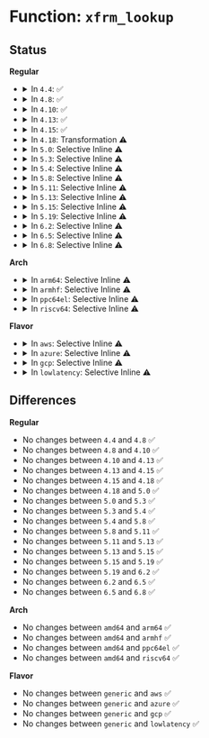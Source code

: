 # Function: <code>xfrm_lookup</code>

## Status
<b>Regular</b>
<ul>
<li>
<details>
<summary>In <code>4.4</code>: ✅</summary>

```c
struct dst_entry *xfrm_lookup(struct net *net, struct dst_entry *dst_orig, const struct flowi *fl, const struct sock *sk, int flags);
```

**Collision:** Unique Global

**Inline:** No

**Transformation:** False

**Instances:**

```
In net/xfrm/xfrm_policy.c (ffffffff817b5a30)
Location: net/xfrm/xfrm_policy.c:2205
Inline: False
Direct callers:
  - net/ipv4/icmp.c:icmp_route_lookup
  - net/ipv4/icmp.c:icmp_route_lookup
  - net/ipv4/netfilter.c:ip_route_me_harder
  - net/xfrm/xfrm_policy.c:xfrm_policy_queue_process
  - net/xfrm/xfrm_policy.c:xfrm_policy_queue_process
  - net/xfrm/xfrm_policy.c:__xfrm_route_forward
  - net/ipv6/route.c:icmp6_dst_alloc
  - net/ipv6/ndisc.c:ndisc_send_redirect
  - net/ipv6/icmp.c:icmpv6_route_lookup
  - net/ipv6/icmp.c:icmpv6_route_lookup
  - net/ipv6/icmp.c:icmpv6_echo_reply
  - net/ipv6/netfilter.c:ip6_route_me_harder
```
**Symbols:**

```
ffffffff817b5a30-ffffffff817b5e1d: xfrm_lookup (STB_GLOBAL)
```
</details>
</li>
<li>
<details>
<summary>In <code>4.8</code>: ✅</summary>

```c
struct dst_entry *xfrm_lookup(struct net *net, struct dst_entry *dst_orig, const struct flowi *fl, const struct sock *sk, int flags);
```

**Collision:** Unique Global

**Inline:** No

**Transformation:** False

**Instances:**

```
In net/xfrm/xfrm_policy.c (ffffffff81822a50)
Location: net/xfrm/xfrm_policy.c:2209
Inline: False
Direct callers:
  - net/ipv4/icmp.c:icmp_route_lookup
  - net/ipv4/icmp.c:icmp_route_lookup
  - net/ipv4/netfilter.c:ip_route_me_harder
  - net/xfrm/xfrm_policy.c:__xfrm_route_forward
  - net/xfrm/xfrm_policy.c:xfrm_policy_queue_process
  - net/xfrm/xfrm_policy.c:xfrm_policy_queue_process
  - net/ipv6/route.c:icmp6_dst_alloc
  - net/ipv6/ndisc.c:ndisc_send_redirect
  - net/ipv6/icmp.c:icmpv6_echo_reply
  - net/ipv6/icmp.c:icmpv6_route_lookup
  - net/ipv6/icmp.c:icmpv6_route_lookup
  - net/ipv6/netfilter.c:ip6_route_me_harder
```
**Symbols:**

```
ffffffff81822a50-ffffffff81822e34: xfrm_lookup (STB_GLOBAL)
```
</details>
</li>
<li>
<details>
<summary>In <code>4.10</code>: ✅</summary>

```c
struct dst_entry *xfrm_lookup(struct net *net, struct dst_entry *dst_orig, const struct flowi *fl, const struct sock *sk, int flags);
```

**Collision:** Unique Global

**Inline:** No

**Transformation:** False

**Instances:**

```
In net/xfrm/xfrm_policy.c (ffffffff81854390)
Location: net/xfrm/xfrm_policy.c:2237
Inline: False
Direct callers:
  - net/ipv4/icmp.c:icmp_route_lookup
  - net/ipv4/icmp.c:icmp_route_lookup
  - net/ipv4/netfilter.c:ip_route_me_harder
  - net/xfrm/xfrm_policy.c:__xfrm_route_forward
  - net/xfrm/xfrm_policy.c:xfrm_policy_queue_process
  - net/xfrm/xfrm_policy.c:xfrm_policy_queue_process
  - net/ipv6/route.c:icmp6_dst_alloc
  - net/ipv6/ndisc.c:ndisc_send_redirect
  - net/ipv6/icmp.c:icmpv6_echo_reply
  - net/ipv6/icmp.c:icmpv6_route_lookup
  - net/ipv6/icmp.c:icmpv6_route_lookup
  - net/ipv6/netfilter.c:ip6_route_me_harder
```
**Symbols:**

```
ffffffff81854390-ffffffff81854774: xfrm_lookup (STB_GLOBAL)
```
</details>
</li>
<li>
<details>
<summary>In <code>4.13</code>: ✅</summary>

```c
struct dst_entry *xfrm_lookup(struct net *net, struct dst_entry *dst_orig, const struct flowi *fl, const struct sock *sk, int flags);
```

**Collision:** Unique Global

**Inline:** No

**Transformation:** False

**Instances:**

```
In net/xfrm/xfrm_policy.c (ffffffff81877e00)
Location: net/xfrm/xfrm_policy.c:2185
Inline: False
Direct callers:
  - net/ipv4/netfilter.c:ip_route_me_harder
  - net/xfrm/xfrm_policy.c:__xfrm_route_forward
  - net/xfrm/xfrm_policy.c:xfrm_policy_queue_process
  - net/xfrm/xfrm_policy.c:xfrm_policy_queue_process
  - net/ipv6/route.c:icmp6_dst_alloc
  - net/ipv6/ndisc.c:ndisc_send_redirect
  - net/ipv6/icmp.c:icmpv6_echo_reply
  - net/ipv6/icmp.c:icmpv6_route_lookup
  - net/ipv6/icmp.c:icmpv6_route_lookup
  - net/ipv6/netfilter.c:ip6_route_me_harder
```
**Symbols:**

```
ffffffff81877e00-ffffffff81878211: xfrm_lookup (STB_GLOBAL)
```
</details>
</li>
<li>
<details>
<summary>In <code>4.15</code>: ✅</summary>

```c
struct dst_entry *xfrm_lookup(struct net *net, struct dst_entry *dst_orig, const struct flowi *fl, const struct sock *sk, int flags);
```

**Collision:** Unique Global

**Inline:** No

**Transformation:** False

**Instances:**

```
In net/xfrm/xfrm_policy.c (ffffffff818f8220)
Location: net/xfrm/xfrm_policy.c:2127
Inline: False
Direct callers:
  - net/ipv4/netfilter.c:ip_route_me_harder
  - net/xfrm/xfrm_policy.c:__xfrm_route_forward
  - net/xfrm/xfrm_policy.c:xfrm_policy_queue_process
  - net/xfrm/xfrm_policy.c:xfrm_policy_queue_process
  - net/ipv6/route.c:icmp6_dst_alloc
  - net/ipv6/ndisc.c:ndisc_send_redirect
  - net/ipv6/icmp.c:icmpv6_echo_reply
  - net/ipv6/icmp.c:icmpv6_route_lookup
  - net/ipv6/icmp.c:icmpv6_route_lookup
  - net/ipv6/netfilter.c:ip6_route_me_harder
```
**Symbols:**

```
ffffffff818f8220-ffffffff818f8b15: xfrm_lookup (STB_GLOBAL)
```
</details>
</li>
<li>
<details>
<summary>In <code>4.18</code>: Transformation ⚠️</summary>

```c
struct dst_entry *xfrm_lookup(struct net *net, struct dst_entry *dst_orig, const struct flowi *fl, const struct sock *sk, int flags);
```

**Collision:** Unique Global

**Inline:** No

**Transformation:** True

**Instances:**

```
In net/xfrm/xfrm_policy.c (0)
Location: net/xfrm/xfrm_policy.c:2134
Inline: False
Direct callers:
  - net/ipv4/netfilter.c:ip_route_me_harder
  - net/xfrm/xfrm_policy.c:__xfrm_route_forward
  - net/xfrm/xfrm_policy.c:xfrm_policy_queue_process
  - net/xfrm/xfrm_policy.c:xfrm_policy_queue_process
  - net/ipv6/route.c:icmp6_dst_alloc
  - net/ipv6/ndisc.c:ndisc_send_redirect
  - net/ipv6/icmp.c:icmpv6_echo_reply
  - net/ipv6/icmp.c:icmpv6_route_lookup
  - net/ipv6/icmp.c:icmpv6_route_lookup
  - net/ipv6/netfilter.c:ip6_route_me_harder
```
**Symbols:**

```
ffffffff8195063c-ffffffff81950648: xfrm_lookup.cold.58 (STB_LOCAL)
ffffffff8194ec20-ffffffff8194f524: xfrm_lookup (STB_GLOBAL)
```
</details>
</li>
<li>
<details>
<summary>In <code>5.0</code>: Selective Inline ⚠️</summary>

```c
struct dst_entry *xfrm_lookup(struct net *net, struct dst_entry *dst_orig, const struct flowi *fl, const struct sock *sk, int flags);
```

**Collision:** Unique Global

**Inline:** Selective

**Transformation:** False

**Instances:**

```
In net/xfrm/xfrm_policy.c (ffffffff81983070)
Location: net/xfrm/xfrm_policy.c:3171
Inline: True
Inline callers:
  - net/xfrm/xfrm_policy.c:__xfrm_route_forward
  - net/xfrm/xfrm_policy.c:xfrm_policy_queue_process
  - net/xfrm/xfrm_policy.c:xfrm_policy_queue_process
Direct callers:
  - net/ipv4/netfilter.c:ip_route_me_harder
  - net/ipv6/route.c:icmp6_dst_alloc
  - net/ipv6/ndisc.c:ndisc_send_redirect
  - net/ipv6/icmp.c:icmpv6_echo_reply
  - net/ipv6/icmp.c:icmpv6_route_lookup
  - net/ipv6/icmp.c:icmpv6_route_lookup
  - net/ipv6/netfilter.c:ip6_route_me_harder
```
**Symbols:**

```
ffffffff81982b50-ffffffff81982b63: xfrm_lookup (STB_GLOBAL)
```
</details>
</li>
<li>
<details>
<summary>In <code>5.3</code>: Selective Inline ⚠️</summary>

```c
struct dst_entry *xfrm_lookup(struct net *net, struct dst_entry *dst_orig, const struct flowi *fl, const struct sock *sk, int flags);
```

**Collision:** Unique Global

**Inline:** Selective

**Transformation:** False

**Instances:**

```
In net/xfrm/xfrm_policy.c (ffffffff819ecc66)
Location: net/xfrm/xfrm_policy.c:3170
Inline: True
Inline callers:
  - net/xfrm/xfrm_policy.c:__xfrm_route_forward
  - net/xfrm/xfrm_policy.c:xfrm_policy_queue_process
  - net/xfrm/xfrm_policy.c:xfrm_policy_queue_process
Direct callers:
  - net/ipv4/netfilter.c:ip_route_me_harder
  - net/ipv6/route.c:icmp6_dst_alloc
  - net/ipv6/ndisc.c:ndisc_send_redirect
  - net/ipv6/icmp.c:icmpv6_echo_reply
  - net/ipv6/icmp.c:icmpv6_route_lookup
  - net/ipv6/icmp.c:icmpv6_route_lookup
  - net/ipv6/netfilter.c:ip6_route_me_harder
```
**Symbols:**

```
ffffffff819ec7e0-ffffffff819ec7f3: xfrm_lookup (STB_GLOBAL)
```
</details>
</li>
<li>
<details>
<summary>In <code>5.4</code>: Selective Inline ⚠️</summary>

```c
struct dst_entry *xfrm_lookup(struct net *net, struct dst_entry *dst_orig, const struct flowi *fl, const struct sock *sk, int flags);
```

**Collision:** Unique Global

**Inline:** Selective

**Transformation:** False

**Instances:**

```
In net/xfrm/xfrm_policy.c (ffffffff81a23c76)
Location: net/xfrm/xfrm_policy.c:3172
Inline: True
Inline callers:
  - net/xfrm/xfrm_policy.c:__xfrm_route_forward
  - net/xfrm/xfrm_policy.c:xfrm_policy_queue_process
  - net/xfrm/xfrm_policy.c:xfrm_policy_queue_process
Direct callers:
  - net/ipv4/netfilter.c:ip_route_me_harder
  - net/ipv6/route.c:icmp6_dst_alloc
  - net/ipv6/ndisc.c:ndisc_send_redirect
  - net/ipv6/icmp.c:icmpv6_echo_reply
  - net/ipv6/icmp.c:icmpv6_route_lookup
  - net/ipv6/icmp.c:icmpv6_route_lookup
  - net/ipv6/netfilter.c:ip6_route_me_harder
```
**Symbols:**

```
ffffffff81a237f0-ffffffff81a23803: xfrm_lookup (STB_GLOBAL)
```
</details>
</li>
<li>
<details>
<summary>In <code>5.8</code>: Selective Inline ⚠️</summary>

```c
struct dst_entry *xfrm_lookup(struct net *net, struct dst_entry *dst_orig, const struct flowi *fl, const struct sock *sk, int flags);
```

**Collision:** Unique Global

**Inline:** Selective

**Transformation:** False

**Instances:**

```
In net/xfrm/xfrm_policy.c (ffffffff81b15c82)
Location: net/xfrm/xfrm_policy.c:3162
Inline: True
Inline callers:
  - net/xfrm/xfrm_policy.c:__xfrm_route_forward
  - net/xfrm/xfrm_policy.c:xfrm_policy_queue_process
  - net/xfrm/xfrm_policy.c:xfrm_policy_queue_process
Direct callers:
  - net/ipv4/netfilter.c:ip_route_me_harder
  - net/ipv6/route.c:icmp6_dst_alloc
  - net/ipv6/ndisc.c:ndisc_send_redirect
  - net/ipv6/icmp.c:icmpv6_echo_reply
  - net/ipv6/icmp.c:icmpv6_route_lookup
  - net/ipv6/icmp.c:icmpv6_route_lookup
  - net/ipv6/netfilter.c:ip6_route_me_harder
```
**Symbols:**

```
ffffffff81b15670-ffffffff81b15683: xfrm_lookup (STB_GLOBAL)
```
</details>
</li>
<li>
<details>
<summary>In <code>5.11</code>: Selective Inline ⚠️</summary>

```c
struct dst_entry *xfrm_lookup(struct net *net, struct dst_entry *dst_orig, const struct flowi *fl, const struct sock *sk, int flags);
```

**Collision:** Unique Global

**Inline:** Selective

**Transformation:** False

**Instances:**

```
In net/xfrm/xfrm_policy.c (ffffffff81b240f2)
Location: net/xfrm/xfrm_policy.c:3183
Inline: True
Inline callers:
  - net/xfrm/xfrm_policy.c:__xfrm_route_forward
  - net/xfrm/xfrm_policy.c:xfrm_policy_queue_process
  - net/xfrm/xfrm_policy.c:xfrm_policy_queue_process
Direct callers:
  - net/ipv4/netfilter.c:ip_route_me_harder
  - net/ipv6/route.c:icmp6_dst_alloc
  - net/ipv6/ndisc.c:ndisc_send_redirect
  - net/ipv6/icmp.c:icmpv6_echo_reply
  - net/ipv6/icmp.c:icmpv6_route_lookup
  - net/ipv6/icmp.c:icmpv6_route_lookup
  - net/ipv6/netfilter.c:ip6_route_me_harder
```
**Symbols:**

```
ffffffff81b23a90-ffffffff81b23aa3: xfrm_lookup (STB_GLOBAL)
```
</details>
</li>
<li>
<details>
<summary>In <code>5.13</code>: Selective Inline ⚠️</summary>

```c
struct dst_entry *xfrm_lookup(struct net *net, struct dst_entry *dst_orig, const struct flowi *fl, const struct sock *sk, int flags);
```

**Collision:** Unique Global

**Inline:** Selective

**Transformation:** False

**Instances:**

```
In net/xfrm/xfrm_policy.c (ffffffff81b11d22)
Location: net/xfrm/xfrm_policy.c:3182
Inline: True
Inline callers:
  - net/xfrm/xfrm_policy.c:__xfrm_route_forward
  - net/xfrm/xfrm_policy.c:xfrm_policy_queue_process
  - net/xfrm/xfrm_policy.c:xfrm_policy_queue_process
Direct callers:
  - net/ipv4/netfilter.c:ip_route_me_harder
  - net/ipv6/route.c:icmp6_dst_alloc
  - net/ipv6/ndisc.c:ndisc_send_redirect
  - net/ipv6/icmp.c:icmpv6_echo_reply
  - net/ipv6/icmp.c:icmpv6_route_lookup
  - net/ipv6/icmp.c:icmpv6_route_lookup
  - net/ipv6/netfilter.c:ip6_route_me_harder
```
**Symbols:**

```
ffffffff81b11690-ffffffff81b116a3: xfrm_lookup (STB_GLOBAL)
```
</details>
</li>
<li>
<details>
<summary>In <code>5.15</code>: Selective Inline ⚠️</summary>

```c
struct dst_entry *xfrm_lookup(struct net *net, struct dst_entry *dst_orig, const struct flowi *fl, const struct sock *sk, int flags);
```

**Collision:** Unique Global

**Inline:** Selective

**Transformation:** False

**Instances:**

```
In net/xfrm/xfrm_policy.c (ffffffff81bd5876)
Location: net/xfrm/xfrm_policy.c:3187
Inline: True
Inline callers:
  - net/xfrm/xfrm_policy.c:__xfrm_route_forward
  - net/xfrm/xfrm_policy.c:xfrm_policy_queue_process
  - net/xfrm/xfrm_policy.c:xfrm_policy_queue_process
Direct callers:
  - net/ipv4/netfilter.c:ip_route_me_harder
  - net/ipv6/route.c:icmp6_dst_alloc
  - net/ipv6/ndisc.c:ndisc_send_redirect
  - net/ipv6/icmp.c:icmpv6_echo_reply
  - net/ipv6/icmp.c:icmpv6_route_lookup
  - net/ipv6/icmp.c:icmpv6_route_lookup
  - net/ipv6/netfilter.c:ip6_route_me_harder
```
**Symbols:**

```
ffffffff81bd5180-ffffffff81bd5193: xfrm_lookup (STB_GLOBAL)
```
</details>
</li>
<li>
<details>
<summary>In <code>5.19</code>: Selective Inline ⚠️</summary>

```c
struct dst_entry *xfrm_lookup(struct net *net, struct dst_entry *dst_orig, const struct flowi *fl, const struct sock *sk, int flags);
```

**Collision:** Unique Global

**Inline:** Selective

**Transformation:** False

**Instances:**

```
In net/xfrm/xfrm_policy.c (ffffffff81d6c0be)
Location: net/xfrm/xfrm_policy.c:3190
Inline: True
Inline callers:
  - net/xfrm/xfrm_policy.c:__xfrm_route_forward
  - net/xfrm/xfrm_policy.c:xfrm_policy_queue_process
  - net/xfrm/xfrm_policy.c:xfrm_policy_queue_process
Direct callers:
  - net/ipv4/netfilter.c:ip_route_me_harder
  - net/ipv6/route.c:icmp6_dst_alloc
  - net/ipv6/ndisc.c:ndisc_send_redirect
  - net/ipv6/icmp.c:icmpv6_echo_reply
  - net/ipv6/icmp.c:icmpv6_route_lookup
  - net/ipv6/icmp.c:icmpv6_route_lookup
  - net/ipv6/netfilter.c:ip6_route_me_harder
```
**Symbols:**

```
ffffffff81d6b980-ffffffff81d6b9a5: xfrm_lookup (STB_GLOBAL)
```
</details>
</li>
<li>
<details>
<summary>In <code>6.2</code>: Selective Inline ⚠️</summary>

```c
struct dst_entry *xfrm_lookup(struct net *net, struct dst_entry *dst_orig, const struct flowi *fl, const struct sock *sk, int flags);
```

**Collision:** Unique Global

**Inline:** Selective

**Transformation:** False

**Instances:**

```
In net/xfrm/xfrm_policy.c (ffffffff81f3741e)
Location: net/xfrm/xfrm_policy.c:3264
Inline: True
Inline callers:
  - net/xfrm/xfrm_policy.c:__xfrm_route_forward
  - net/xfrm/xfrm_policy.c:xfrm_policy_queue_process
  - net/xfrm/xfrm_policy.c:xfrm_policy_queue_process
Direct callers:
  - net/ipv4/netfilter.c:ip_route_me_harder
  - net/ipv6/route.c:icmp6_dst_alloc
  - net/ipv6/ndisc.c:ndisc_send_redirect
  - net/ipv6/icmp.c:icmpv6_echo_reply
  - net/ipv6/icmp.c:icmpv6_route_lookup
  - net/ipv6/icmp.c:icmpv6_route_lookup
  - net/ipv6/netfilter.c:ip6_route_me_harder
```
**Symbols:**

```
ffffffff81f36cb0-ffffffff81f36cd5: xfrm_lookup (STB_GLOBAL)
```
</details>
</li>
<li>
<details>
<summary>In <code>6.5</code>: Selective Inline ⚠️</summary>

```c
struct dst_entry *xfrm_lookup(struct net *net, struct dst_entry *dst_orig, const struct flowi *fl, const struct sock *sk, int flags);
```

**Collision:** Unique Global

**Inline:** Selective

**Transformation:** False

**Instances:**

```
In net/xfrm/xfrm_policy.c (ffffffff81f96e2f)
Location: net/xfrm/xfrm_policy.c:3266
Inline: True
Inline callers:
  - net/xfrm/xfrm_policy.c:__xfrm_route_forward
  - net/xfrm/xfrm_policy.c:xfrm_policy_queue_process
  - net/xfrm/xfrm_policy.c:xfrm_policy_queue_process
Direct callers:
  - net/ipv4/netfilter.c:ip_route_me_harder
  - net/ipv6/route.c:icmp6_dst_alloc
  - net/ipv6/ndisc.c:ndisc_send_redirect
  - net/ipv6/icmp.c:icmpv6_echo_reply
  - net/ipv6/icmp.c:icmpv6_route_lookup
  - net/ipv6/icmp.c:icmpv6_route_lookup
  - net/ipv6/netfilter.c:ip6_route_me_harder
```
**Symbols:**

```
ffffffff81f96660-ffffffff81f96685: xfrm_lookup (STB_GLOBAL)
```
</details>
</li>
<li>
<details>
<summary>In <code>6.8</code>: Selective Inline ⚠️</summary>

```c
struct dst_entry *xfrm_lookup(struct net *net, struct dst_entry *dst_orig, const struct flowi *fl, const struct sock *sk, int flags);
```

**Collision:** Unique Global

**Inline:** Selective

**Transformation:** False

**Instances:**

```
In net/xfrm/xfrm_policy.c (ffffffff820641ca)
Location: net/xfrm/xfrm_policy.c:3288
Inline: True
Inline callers:
  - net/xfrm/xfrm_policy.c:__xfrm_route_forward
  - net/xfrm/xfrm_policy.c:xfrm_policy_queue_process
  - net/xfrm/xfrm_policy.c:xfrm_policy_queue_process
Direct callers:
  - net/ipv4/netfilter.c:ip_route_me_harder
  - net/ipv6/route.c:icmp6_dst_alloc
  - net/ipv6/ndisc.c:ndisc_send_redirect
  - net/ipv6/icmp.c:icmpv6_echo_reply
  - net/ipv6/icmp.c:icmpv6_route_lookup
  - net/ipv6/icmp.c:icmpv6_route_lookup
  - net/ipv6/netfilter.c:ip6_route_me_harder
```
**Symbols:**

```
ffffffff82063a50-ffffffff82063a75: xfrm_lookup (STB_GLOBAL)
```
</details>
</li>
</ul>
<b>Arch</b>
<ul>
<li>
<details>
<summary>In <code>arm64</code>: Selective Inline ⚠️</summary>

```c
struct dst_entry *xfrm_lookup(struct net *net, struct dst_entry *dst_orig, const struct flowi *fl, const struct sock *sk, int flags);
```

**Collision:** Unique Global

**Inline:** Selective

**Transformation:** False

**Instances:**

```
In net/xfrm/xfrm_policy.c (ffff800010ce0ed0)
Location: net/xfrm/xfrm_policy.c:3172
Inline: True
Inline callers:
  - net/xfrm/xfrm_policy.c:__xfrm_route_forward
  - net/xfrm/xfrm_policy.c:xfrm_policy_queue_process
  - net/xfrm/xfrm_policy.c:xfrm_policy_queue_process
Direct callers:
  - net/ipv4/netfilter.c:ip_route_me_harder
  - net/ipv6/route.c:icmp6_dst_alloc
  - net/ipv6/ndisc.c:ndisc_send_redirect
  - net/ipv6/icmp.c:icmpv6_echo_reply
  - net/ipv6/icmp.c:icmpv6_route_lookup
  - net/ipv6/icmp.c:icmpv6_route_lookup
  - net/ipv6/netfilter.c:ip6_route_me_harder
```
**Symbols:**

```
ffff800010ce08a8-ffff800010ce0908: xfrm_lookup (STB_GLOBAL)
```
</details>
</li>
<li>
<details>
<summary>In <code>armhf</code>: Selective Inline ⚠️</summary>

```c
struct dst_entry *xfrm_lookup(struct net *net, struct dst_entry *dst_orig, const struct flowi *fl, const struct sock *sk, int flags);
```

**Collision:** Unique Global

**Inline:** Selective

**Transformation:** False

**Instances:**

```
In net/xfrm/xfrm_policy.c (c0dea260)
Location: net/xfrm/xfrm_policy.c:3172
Inline: True
Inline callers:
  - net/xfrm/xfrm_policy.c:__xfrm_route_forward
  - net/xfrm/xfrm_policy.c:xfrm_policy_queue_process
  - net/xfrm/xfrm_policy.c:xfrm_policy_queue_process
Direct callers:
  - net/ipv4/netfilter.c:ip_route_me_harder
  - net/ipv6/route.c:icmp6_dst_alloc
  - net/ipv6/ndisc.c:ndisc_send_redirect
  - net/ipv6/icmp.c:icmpv6_echo_reply
  - net/ipv6/icmp.c:icmpv6_route_lookup
  - net/ipv6/icmp.c:icmpv6_route_lookup
  - net/ipv6/netfilter.c:ip6_route_me_harder
```
**Symbols:**

```
c0de9ca0-c0de9cd0: xfrm_lookup (STB_GLOBAL)
```
</details>
</li>
<li>
<details>
<summary>In <code>ppc64el</code>: Selective Inline ⚠️</summary>

```c
struct dst_entry *xfrm_lookup(struct net *net, struct dst_entry *dst_orig, const struct flowi *fl, const struct sock *sk, int flags);
```

**Collision:** Unique Global

**Inline:** Selective

**Transformation:** False

**Instances:**

```
In net/xfrm/xfrm_policy.c (c000000000e0335c)
Location: net/xfrm/xfrm_policy.c:3172
Inline: True
Inline callers:
  - net/xfrm/xfrm_policy.c:__xfrm_route_forward
  - net/xfrm/xfrm_policy.c:xfrm_policy_queue_process
  - net/xfrm/xfrm_policy.c:xfrm_policy_queue_process
Direct callers:
  - net/ipv4/netfilter.c:ip_route_me_harder
  - net/ipv6/route.c:icmp6_dst_alloc
  - net/ipv6/ndisc.c:ndisc_send_redirect
  - net/ipv6/icmp.c:icmpv6_echo_reply
  - net/ipv6/icmp.c:icmpv6_route_lookup
  - net/ipv6/icmp.c:icmpv6_route_lookup
  - net/ipv6/netfilter.c:ip6_route_me_harder
```
**Symbols:**

```
c000000000e02c90-c000000000e02ca8: xfrm_lookup (STB_GLOBAL)
```
</details>
</li>
<li>
<details>
<summary>In <code>riscv64</code>: Selective Inline ⚠️</summary>

```c
struct dst_entry *xfrm_lookup(struct net *net, struct dst_entry *dst_orig, const struct flowi *fl, const struct sock *sk, int flags);
```

**Collision:** Unique Global

**Inline:** Selective

**Transformation:** False

**Instances:**

```
In net/xfrm/xfrm_policy.c (ffffffe00082fad6)
Location: net/xfrm/xfrm_policy.c:3172
Inline: True
Inline callers:
  - net/xfrm/xfrm_policy.c:__xfrm_route_forward
  - net/xfrm/xfrm_policy.c:xfrm_policy_queue_process
  - net/xfrm/xfrm_policy.c:xfrm_policy_queue_process
Direct callers:
  - net/ipv4/netfilter.c:ip_route_me_harder
  - net/ipv6/route.c:icmp6_dst_alloc
  - net/ipv6/ndisc.c:ndisc_send_redirect
  - net/ipv6/icmp.c:icmpv6_echo_reply
  - net/ipv6/icmp.c:icmpv6_route_lookup
  - net/ipv6/icmp.c:icmpv6_route_lookup
  - net/ipv6/netfilter.c:ip6_route_me_harder
```
**Symbols:**

```
ffffffe00082f61c-ffffffe00082f668: xfrm_lookup (STB_GLOBAL)
```
</details>
</li>
</ul>
<b>Flavor</b>
<ul>
<li>
<details>
<summary>In <code>aws</code>: Selective Inline ⚠️</summary>

```c
struct dst_entry *xfrm_lookup(struct net *net, struct dst_entry *dst_orig, const struct flowi *fl, const struct sock *sk, int flags);
```

**Collision:** Unique Global

**Inline:** Selective

**Transformation:** False

**Instances:**

```
In net/xfrm/xfrm_policy.c (ffffffff819c3306)
Location: net/xfrm/xfrm_policy.c:3172
Inline: True
Inline callers:
  - net/xfrm/xfrm_policy.c:__xfrm_route_forward
  - net/xfrm/xfrm_policy.c:xfrm_policy_queue_process
  - net/xfrm/xfrm_policy.c:xfrm_policy_queue_process
Direct callers:
  - net/ipv4/netfilter.c:ip_route_me_harder
  - net/ipv6/route.c:icmp6_dst_alloc
  - net/ipv6/ndisc.c:ndisc_send_redirect
  - net/ipv6/icmp.c:icmpv6_echo_reply
  - net/ipv6/icmp.c:icmpv6_route_lookup
  - net/ipv6/icmp.c:icmpv6_route_lookup
  - net/ipv6/netfilter.c:ip6_route_me_harder
```
**Symbols:**

```
ffffffff819c2e80-ffffffff819c2e93: xfrm_lookup (STB_GLOBAL)
```
</details>
</li>
<li>
<details>
<summary>In <code>azure</code>: Selective Inline ⚠️</summary>

```c
struct dst_entry *xfrm_lookup(struct net *net, struct dst_entry *dst_orig, const struct flowi *fl, const struct sock *sk, int flags);
```

**Collision:** Unique Global

**Inline:** Selective

**Transformation:** False

**Instances:**

```
In net/xfrm/xfrm_policy.c (ffffffff819800f6)
Location: net/xfrm/xfrm_policy.c:3172
Inline: True
Inline callers:
  - net/xfrm/xfrm_policy.c:__xfrm_route_forward
  - net/xfrm/xfrm_policy.c:xfrm_policy_queue_process
  - net/xfrm/xfrm_policy.c:xfrm_policy_queue_process
Direct callers:
  - net/ipv4/netfilter.c:ip_route_me_harder
  - net/ipv6/route.c:icmp6_dst_alloc
  - net/ipv6/ndisc.c:ndisc_send_redirect
  - net/ipv6/icmp.c:icmpv6_echo_reply
  - net/ipv6/icmp.c:icmpv6_route_lookup
  - net/ipv6/icmp.c:icmpv6_route_lookup
  - net/ipv6/netfilter.c:ip6_route_me_harder
```
**Symbols:**

```
ffffffff8197fc70-ffffffff8197fc83: xfrm_lookup (STB_GLOBAL)
```
</details>
</li>
<li>
<details>
<summary>In <code>gcp</code>: Selective Inline ⚠️</summary>

```c
struct dst_entry *xfrm_lookup(struct net *net, struct dst_entry *dst_orig, const struct flowi *fl, const struct sock *sk, int flags);
```

**Collision:** Unique Global

**Inline:** Selective

**Transformation:** False

**Instances:**

```
In net/xfrm/xfrm_policy.c (ffffffff81a2dd86)
Location: net/xfrm/xfrm_policy.c:3172
Inline: True
Inline callers:
  - net/xfrm/xfrm_policy.c:__xfrm_route_forward
  - net/xfrm/xfrm_policy.c:xfrm_policy_queue_process
  - net/xfrm/xfrm_policy.c:xfrm_policy_queue_process
Direct callers:
  - net/ipv4/netfilter.c:ip_route_me_harder
  - net/ipv6/route.c:icmp6_dst_alloc
  - net/ipv6/ndisc.c:ndisc_send_redirect
  - net/ipv6/icmp.c:icmpv6_echo_reply
  - net/ipv6/icmp.c:icmpv6_route_lookup
  - net/ipv6/icmp.c:icmpv6_route_lookup
  - net/ipv6/netfilter.c:ip6_route_me_harder
```
**Symbols:**

```
ffffffff81a2d900-ffffffff81a2d913: xfrm_lookup (STB_GLOBAL)
```
</details>
</li>
<li>
<details>
<summary>In <code>lowlatency</code>: Selective Inline ⚠️</summary>

```c
struct dst_entry *xfrm_lookup(struct net *net, struct dst_entry *dst_orig, const struct flowi *fl, const struct sock *sk, int flags);
```

**Collision:** Unique Global

**Inline:** Selective

**Transformation:** False

**Instances:**

```
In net/xfrm/xfrm_policy.c (ffffffff81a39566)
Location: net/xfrm/xfrm_policy.c:3172
Inline: True
Inline callers:
  - net/xfrm/xfrm_policy.c:__xfrm_route_forward
  - net/xfrm/xfrm_policy.c:xfrm_policy_queue_process
  - net/xfrm/xfrm_policy.c:xfrm_policy_queue_process
Direct callers:
  - net/ipv4/netfilter.c:ip_route_me_harder
  - net/ipv6/route.c:icmp6_dst_alloc
  - net/ipv6/ndisc.c:ndisc_send_redirect
  - net/ipv6/icmp.c:icmpv6_echo_reply
  - net/ipv6/icmp.c:icmpv6_route_lookup
  - net/ipv6/icmp.c:icmpv6_route_lookup
  - net/ipv6/netfilter.c:ip6_route_me_harder
```
**Symbols:**

```
ffffffff81a390c0-ffffffff81a390d3: xfrm_lookup (STB_GLOBAL)
```
</details>
</li>
</ul>

## Differences
<b>Regular</b>
<ul>
<li>
No changes between <code>4.4</code> and <code>4.8</code> ✅
</li>
<li>
No changes between <code>4.8</code> and <code>4.10</code> ✅
</li>
<li>
No changes between <code>4.10</code> and <code>4.13</code> ✅
</li>
<li>
No changes between <code>4.13</code> and <code>4.15</code> ✅
</li>
<li>
No changes between <code>4.15</code> and <code>4.18</code> ✅
</li>
<li>
No changes between <code>4.18</code> and <code>5.0</code> ✅
</li>
<li>
No changes between <code>5.0</code> and <code>5.3</code> ✅
</li>
<li>
No changes between <code>5.3</code> and <code>5.4</code> ✅
</li>
<li>
No changes between <code>5.4</code> and <code>5.8</code> ✅
</li>
<li>
No changes between <code>5.8</code> and <code>5.11</code> ✅
</li>
<li>
No changes between <code>5.11</code> and <code>5.13</code> ✅
</li>
<li>
No changes between <code>5.13</code> and <code>5.15</code> ✅
</li>
<li>
No changes between <code>5.15</code> and <code>5.19</code> ✅
</li>
<li>
No changes between <code>5.19</code> and <code>6.2</code> ✅
</li>
<li>
No changes between <code>6.2</code> and <code>6.5</code> ✅
</li>
<li>
No changes between <code>6.5</code> and <code>6.8</code> ✅
</li>
</ul>
<b>Arch</b>
<ul>
<li>
No changes between <code>amd64</code> and <code>arm64</code> ✅
</li>
<li>
No changes between <code>amd64</code> and <code>armhf</code> ✅
</li>
<li>
No changes between <code>amd64</code> and <code>ppc64el</code> ✅
</li>
<li>
No changes between <code>amd64</code> and <code>riscv64</code> ✅
</li>
</ul>
<b>Flavor</b>
<ul>
<li>
No changes between <code>generic</code> and <code>aws</code> ✅
</li>
<li>
No changes between <code>generic</code> and <code>azure</code> ✅
</li>
<li>
No changes between <code>generic</code> and <code>gcp</code> ✅
</li>
<li>
No changes between <code>generic</code> and <code>lowlatency</code> ✅
</li>
</ul>

